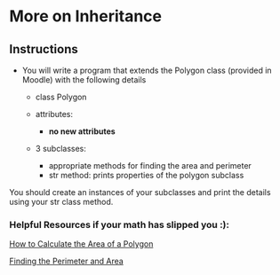 # More on Inheritance

## Instructions
- You will write a program that extends the Polygon class (provided in Moodle) with the following details
   - class Polygon 
   - attributes:
      - **no new attributes**
  

   - 3 subclasses:
      - appropriate methods for finding the area and perimeter
      - str method: prints properties of the polygon subclass
      
You should create an instances of your subclasses and print the details using your str class method. 

### Helpful Resources if your math has slipped you :):

[How to Calculate the Area of a Polygon](https://www.wikihow.com/Calculate-the-Area-of-a-Polygon#targetText=To%20find%20the%20area%20of%20a%20regular%20polygon%2C%20all%20you,is%20perpendicular%20to%20that%20side)

[Finding the Perimeter and Area](https://www.montereyinstitute.org/courses/DevelopmentalMath/COURSE_TEXT2_RESOURCE/U07_L2_T2_text_final.html)
